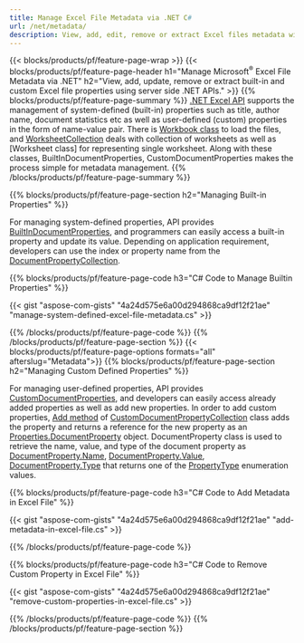 ```yaml
---
title: Manage Excel File Metadata via .NET C#
url: /net/metadata/
description: View, add, edit, remove or extract Excel files metadata with just few lines of C# code
---
```


{{< blocks/products/pf/feature-page-wrap >}}
{{< blocks/products/pf/feature-page-header h1="Manage Microsoft<sup>&reg;</sup> Excel File Metadata via .NET" h2="View, add, update, remove or extract built-in and custom Excel file properties using server side .NET APIs." >}}
{{% blocks/products/pf/feature-page-summary %}}
[.NET Excel API](/cells/net/) supports the management of system-defined (built-in) properties such as title, author name, document statistics etc as well as user-defined (custom) properties in the form of name-value pair. There is [Workbook class](https://apireference.aspose.com/cells/net/aspose.cells/workbook) to load the files, and [WorksheetCollection](https://apireference.aspose.com/cells/net/aspose.cells/worksheetcollection) deals with collection of worksheets as well as [Worksheet class] for representing single worksheet. Along with these classes, BuiltInDocumentProperties, CustomDocumentProperties makes the process simple for metadata management. 
{{% /blocks/products/pf/feature-page-summary  %}}

{{% blocks/products/pf/feature-page-section  h2="Managing Built-in Properties" %}}

For managing system-defined properties, API provides [BuiltInDocumentProperties](https://apireference.aspose.com/cells/net/aspose.cells/workbook/properties/builtindocumentproperties), and programmers can easily access a built-in property and update its value. Depending on application requirement, developers can use the index or property name from the [DocumentPropertyCollection](https://apireference.aspose.com/cells/net/aspose.cells.properties/documentpropertycollection). 

{{% blocks/products/pf/feature-page-code h3="C# Code to Manage Builtin Properties" %}}

{{< gist "aspose-com-gists" "4a24d575e6a00d294868ca9df12f21ae" "manage-system-defined-excel-file-metadata.cs" >}}

{{% /blocks/products/pf/feature-page-code  %}}
{{% /blocks/products/pf/feature-page-section %}}
{{< blocks/products/pf/feature-page-options formats="all" afterslug="Metadata">}}
{{% blocks/products/pf/feature-page-section  h2="Managing Custom Defined Properties" %}}

For managing user-defined properties, API provides [CustomDocumentProperties](https://apireference.aspose.com/cells/net/aspose.cells/workbook/properties/customdocumentproperties), and developers can easily access already added properties as well as add new properties. In order to add custom properties, [Add method](https://apireference.aspose.com/cells/net/aspose.cells.properties/customdocumentpropertycollection/methods/add/index) of [CustomDocumentPropertyCollection](https://apireference.aspose.com/cells/net/aspose.cells.properties/customdocumentpropertycollection) class adds the property and returns a reference for the new property as an [Properties.DocumentProperty](https://apireference.aspose.com/cells/net/aspose.cells.properties/documentproperty) object. DocumentProperty class is used to retrieve the name, value, and type of the document property as [DocumentProperty.Name](https://apireference.aspose.com/cells/net/aspose.cells.properties/documentproperty/properties/name), [DocumentProperty.Value](https://apireference.aspose.com/cells/net/aspose.cells.properties/documentproperty/properties/value),  [DocumentProperty.Type](https://apireference.aspose.com/cells/net/aspose.cells.properties/documentproperty/properties/type) that returns one of the [PropertyType](https://apireference.aspose.com/cells/net/aspose.cells.properties/propertytype) enumeration values. 
 
{{% blocks/products/pf/feature-page-code h3="C# Code to Add Metadata in Excel File" %}}

{{< gist "aspose-com-gists" "4a24d575e6a00d294868ca9df12f21ae" "add-metadata-in-excel-file.cs" >}}

{{% /blocks/products/pf/feature-page-code  %}}


{{% blocks/products/pf/feature-page-code h3="C# Code to Remove Custom Property in Excel File" %}}

{{< gist "aspose-com-gists" "4a24d575e6a00d294868ca9df12f21ae" "remove-custom-properties-in-excel-file.cs" >}}

{{% /blocks/products/pf/feature-page-code  %}}
{{% /blocks/products/pf/feature-page-section %}}
